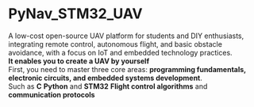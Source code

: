 # PyNav_STM32_UAV
A low-cost open-source UAV platform for students and DIY enthusiasts, integrating remote control, autonomous flight, and basic obstacle avoidance, with a focus on IoT and embedded technology practices.  
**It enables you to create a UAV by yourself**  
First, you need to master three core areas: **programming fundamentals, electronic circuits, and embedded systems development**.  
Such as **C**  **Python**  and  **STM32**  **Flight control algorithms**  and  **communication protocols**
